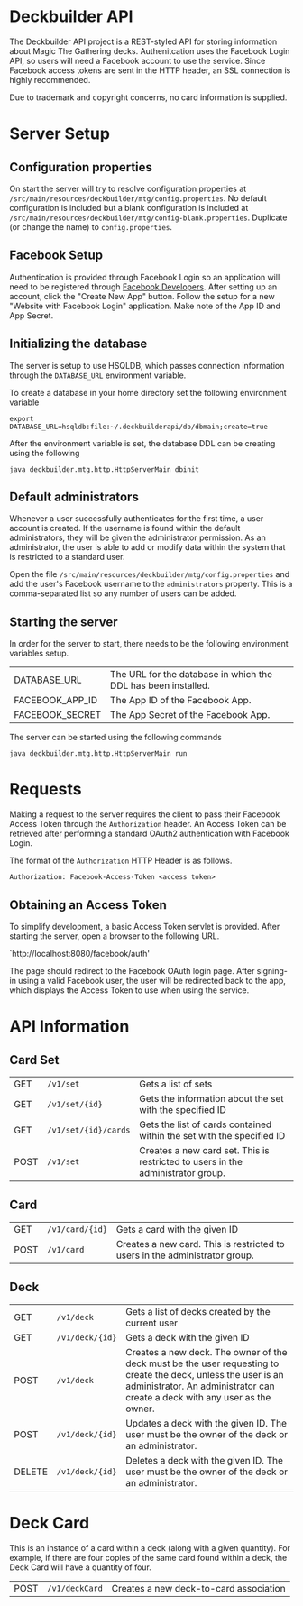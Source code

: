 # Deckbuilder API

The Deckbuilder API project is a REST-styled API for storing information about Magic The Gathering decks. Authenitcation uses the Facebook Login API, so users will need a Facebook account to use the service. Since Facebook access tokens are sent in the HTTP header, an SSL connection is highly recommended.

Due to trademark and copyright concerns, no card information is supplied.

# Server Setup

## Configuration properties

On start the server will try to resolve configuration properties at `/src/main/resources/deckbuilder/mtg/config.properties`. No default configuration is included but a blank configuration is included at `/src/main/resources/deckbuilder/mtg/config-blank.properties`. Duplicate (or change the name) to `config.properties`.

## Facebook Setup

Authentication is provided through Facebook Login so an application will need to be registered through <a href="https://developers.facebook.com/">Facebook Developers</a>. After setting up an account, click the "Create New App" button. Follow the setup for a new "Website with Facebook Login" application. Make note of the App ID and App Secret.

## Initializing the database

The server is setup to use HSQLDB, which passes connection information through the `DATABASE_URL` environment variable.

To create a database in your home directory set the following environment variable

````
export DATABASE_URL=hsqldb:file:~/.deckbuilderapi/db/dbmain;create=true
````

After the environment variable is set, the database DDL can be creating using the following

`java deckbuilder.mtg.http.HttpServerMain dbinit`

## Default administrators

Whenever a user successfully authenticates for the first time, a user account is created. If the username is found within the default administrators, they will be given the administrator permission. As an administrator, the user is able to add or modify data within the system that is restricted to a standard user.

Open the file `/src/main/resources/deckbuilder/mtg/config.properties` and add the user's Facebook username to the `administrators` property. This is a comma-separated list so any number of users can be added.

## Starting the server

In order for the server to start, there needs to be the following environment variables setup.

<table>
	<tr>
		<td>DATABASE_URL</td>
		<td>The URL for the database in which the DDL has been installed.</td>
	</tr>
	<tr>
		<td>FACEBOOK_APP_ID</td>
		<td>The App ID of the Facebook App.</td>
	</tr>
	<tr>
		<td>FACEBOOK_SECRET</td>
		<td>The App Secret of the Facebook App.</td>
	</tr>
</table>

The server can be started using the following commands

`java deckbuilder.mtg.http.HttpServerMain run`

# Requests

Making a request to the server requires the client to pass their Facebook Access Token through the `Authorization` header. An Access Token can be retrieved after performing a standard OAuth2 authentication with Facebook Login.

The format of the `Authorization` HTTP Header is as follows.

`Authorization: Facebook-Access-Token <access token>`

## Obtaining an Access Token

To simplify development, a basic Access Token servlet is provided. After starting the server, open a browser to the following URL.

`http://localhost:8080/facebook/auth'

The page should redirect to the Facebook OAuth login page. After signing-in using a valid Facebook user, the user will be redirected back to the app, which displays the Access Token to use when using the service.

# API Information

## Card Set

<table>
	<tr>
		<td>GET</td>
		<td><code>/v1/set</code></td>
		<td>Gets a list of sets</td>
	</tr>
	<tr>
		<td>GET</td>
		<td><code>/v1/set/{id}</code></td>
		<td>Gets the information about the set with the specified ID</td>
	</tr>
	<tr>
		<td>GET</td>
		<td><code>/v1/set/{id}/cards</code></td>
		<td>Gets the list of cards contained within the set with the specified ID</td>
	</tr>
	<tr>
		<td>POST</td>
		<td><code>/v1/set</code></td>
		<td>Creates a new card set. This is restricted to users in the administrator group.</td>
	</tr>
</table>

## Card

<table>
	<tr>
		<td>GET</td>
		<td><code>/v1/card/{id}</code></td>
		<td>Gets a card with the given ID</td>
	</tr>
	<tr>
		<td>POST</td>
		<td><code>/v1/card</code></td>
		<td>Creates a new card. This is restricted to users in the administrator group.</td>
	</tr>
</table>

## Deck

<table>
	<tr>
		<td>GET</td>
		<td><code>/v1/deck</code></td>
		<td>Gets a list of decks created by the current user</td>
	</tr>
	<tr>
		<td>GET</td>
		<td><code>/v1/deck/{id}</code></td>
		<td>Gets a deck with the given ID</td>
	</tr>
	<tr>
		<td>POST</td>
		<td><code>/v1/deck</code></td>
		<td>Creates a new deck. The owner of the deck must be the user requesting to create the deck, unless the user is an administrator. An administrator can create a deck with any user as the owner.</td>
	</tr>
	<tr>
		<td>POST</td>
		<td><code>/v1/deck/{id}</code></td>
		<td>Updates a deck with the given ID. The user must be the owner of the deck or an administrator.</td>
	</tr>
	<tr>
		<td>DELETE</td>
		<td><code>/v1/deck/{id}</code></td>
		<td>Deletes a deck with the given ID. The user must be the owner of the deck or an administrator.</td>
	</tr>
</table>

# Deck Card

This is an instance of a card within a deck (along with a given quantity). For example, if there are four copies of the same card found within a deck, the Deck Card will have a quantity of four.

<table>
	<tr>
		<td>POST</td>
		<td><code>/v1/deckCard</code></td>
		<td>Creates a new deck-to-card association</td>
	</tr>
</table>
